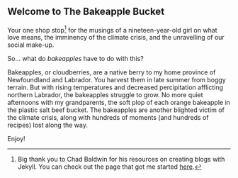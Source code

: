 ## Welcome to The Bakeapple Bucket

Your one shop stop[^1] for the musings of a nineteen-year-old girl on what love means, the imminency of the climate crisis, and the unravelling of our social make-up.
  
So... what do _bakeapples_ have to do with this? 

Bakeapples, or cloudberries, are a native berry to my home province of Newfoundland and Labrador. You harvest them in late summer from boggy terrain. But with rising temperatures and decreased percipitation afflicting northern Labrador, the bakeapples struggle to grow. No more quiet afternoons with my grandparents, the soft plop of each orange bakeapple in the plastic salt beef bucket. The bakeapples are another blighted victim of the climate crisis, along with hundreds of moments (and hundreds of recipes) lost along the way.

Enjoy!

[^1]: Big thank you to Chad Baldwin for his resources on creating blogs with Jekyll. You can check out the page that got me started [here](https://chadbaldwin.net/2021/03/14/how-to-build-a-sql-blog.html).
